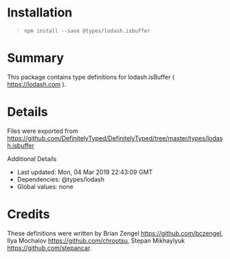# Installation
> `npm install --save @types/lodash.isbuffer`

# Summary
This package contains type definitions for lodash.isBuffer ( https://lodash.com ).

# Details
Files were exported from https://github.com/DefinitelyTyped/DefinitelyTyped/tree/master/types/lodash.isbuffer

Additional Details
 * Last updated: Mon, 04 Mar 2019 22:43:09 GMT
 * Dependencies: @types/lodash
 * Global values: none

# Credits
These definitions were written by Brian Zengel <https://github.com/bczengel>, Ilya Mochalov <https://github.com/chrootsu>, Stepan Mikhaylyuk <https://github.com/stepancar>.
